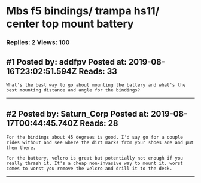 # Mbs f5 bindings/ trampa hs11/ center top mount battery

### Replies: 2 Views: 100

## \#1 Posted by: addfpv Posted at: 2019-08-16T23:02:51.594Z Reads: 33

```
What's the best way to go about mounting the battery and what's the best mounting distance and angle for the bindings?
```

---
## \#2 Posted by: Saturn_Corp Posted at: 2019-08-17T00:44:45.740Z Reads: 28

```
For the bindings about 45 degrees is good. I'd say go for a couple rides without and see where the dirt marks from your shoes are and put them there.

For the battery, velcro is great but potentially not enough if you really thrash it. It's a cheap non-invasive way to mount it. worst comes to worst you remove the velcro and drill it to the deck.
```

---
